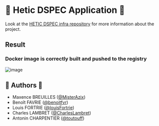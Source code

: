 # 🐍 Hetic DSPEC Application 🐍

Look at the [HETIC DSPEC infra repository](https://github.com/MisterAzix/hetic-devops-dspec-infra) for more information about the project.

## Result

### Docker image is correctly built and pushed to the registry
![image](https://github.com/MisterAzix/hetic-devops-dspec-infra/assets/40914400/e36c2d44-cfa6-49ac-81d5-bd39746ce4a1)

## 👤️ Authors 👤

- Maxence BREUILLES ([@MisterAzix](https://github.com/MisterAzix))<br />
- Benoît FAVRIE ([@benoitfvr](https://github.com/benoitfvr))<br />
- Louis FORTRIE ([@louisFortrie](https://github.com/louisFortrie))<br />
- Charles LAMBRET ([@CharlesLambret](https://github.com/CharlesLambret))<br />
- Antonin CHARPENTIER ([@toutouff](https://github.com/toutouff))
